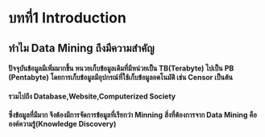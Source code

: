 # บทที่1 Introduction

## ทำไม Data Mining ถึงมีความสำคัญ

#### ปัจจุบันข้อมูลมีเพิ่มมากขึ้น หนวยเก็บข้อมูลเดิมที่มีหน่วยเป็น TB(Terabyte) ไปเป็น PB (Pentabyte) โดยการเก็บข้อมูลมีอุปกรณ์ที่ใช้เก็บข้อมูลอตโนมัติ เช่น Censor เป็นต้น
#### รวมไปถึง Database,Website,Computerized Society
#### ซึ่งข้อมูลที่มีมาก จึงต้องมีการจัดการข้อมูลที่เรียกว่า Minning สิ่งที่ต้องการจาก Data Mining คือ องค์ความรู้(Knowledge Discovery)
